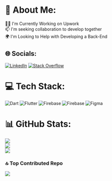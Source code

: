 # 💫 About Me:
👩‍💻 I'm Currently Working on Upwork<br>📫 I'm seeking collaboration to develop together<br>🌍 I'm Looking to Help with Developing a Back-End


## 🌐 Socials:
[![LinkedIn](https://img.shields.io/badge/LinkedIn-%230077B5.svg?logo=linkedin&logoColor=white)](https://linkedin.com/in/boumakel-nadir) [![Stack Overflow](https://img.shields.io/badge/-Stackoverflow-FE7A16?logo=stack-overflow&logoColor=white)](https://stackoverflow.com/users/nadir-dz) 

# 💻 Tech Stack:
![Dart](https://img.shields.io/badge/dart-%230175C2.svg?style=for-the-badge&logo=dart&logoColor=white) ![Flutter](https://img.shields.io/badge/Flutter-%2302569B.svg?style=for-the-badge&logo=Flutter&logoColor=white) ![Firebase](https://img.shields.io/badge/firebase-%23039BE5.svg?style=for-the-badge&logo=firebase) ![Firebase](https://img.shields.io/badge/firebase-a08021?style=for-the-badge&logo=firebase&logoColor=ffcd34) ![Figma](https://img.shields.io/badge/figma-%23F24E1E.svg?style=for-the-badge&logo=figma&logoColor=white)
# 📊 GitHub Stats:
![](https://github-readme-stats.vercel.app/api?username=boumakelnadir&theme=radical&hide_border=true&include_all_commits=true&count_private=true)<br/>
![](https://github-readme-streak-stats.herokuapp.com/?user=boumakelnadir&theme=radical&hide_border=true)<br/>
![](https://github-readme-stats.vercel.app/api/top-langs/?username=boumakelnadir&theme=radical&hide_border=true&include_all_commits=true&count_private=true&layout=compact)

### 🔝 Top Contributed Repo
![](https://github-contributor-stats.vercel.app/api?username=boumakelnadir&limit=5&theme=dark&combine_all_yearly_contributions=true)


<!-- Proudly created with GPRM ( https://gprm.itsvg.in ) -->
